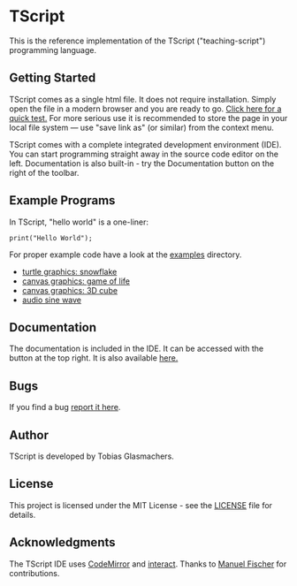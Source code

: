 # TScript
This is the reference implementation of the TScript ("teaching-script")
programming language.

## Getting Started
TScript comes as a single html file. It does not require installation.
Simply open the file in a modern browser and you are ready to go.
[Click here for a quick test.](https://tglas.github.io/tscript/distribution)
For more serious use it is recommended to store the page in your local
file system &mdash; use "save link as" (or similar) from the context
menu.

TScript comes with a complete integrated development environment (IDE).
You can start programming straight away in the source code editor on
the left. Documentation is also built-in - try the Documentation button
on the right of the toolbar.

## Example Programs
In TScript, "hello world" is a one-liner:
```
print("Hello World");
```
For proper example code have a look at the [examples](https://github.com/TGlas/tscript/tree/master/examples)
directory.
 - [turtle graphics: snowflake](https://raw.githubusercontent.com/TGlas/tscript/master/examples/snowflake.tscript)
 - [canvas graphics: game of life](https://raw.githubusercontent.com/TGlas/tscript/master/examples/gameoflife.tscript)
 - [canvas graphics: 3D cube](https://raw.githubusercontent.com/TGlas/tscript/master/examples/cube3D.tscript)
- [audio sine wave](https://raw.githubusercontent.com/TGlas/tscript/master/examples/audio.tscript)
## Documentation
The documentation is included in the IDE. It can be accessed with the
button at the top right. It is also available
[here.](https://tglas.github.io/tscript/distribution/index.html?doc)

## Bugs
If you find a bug [report it here](https://github.com/TGlas/tscript/issues).

## Author
TScript is developed by Tobias Glasmachers.

## License
This project is licensed under the MIT License - see the
[LICENSE](LICENSE) file for details.

## Acknowledgments
The TScript IDE uses [CodeMirror](https://codemirror.net/)
and [interact](https://interactjs.io/).
Thanks to [Manuel Fischer](https://github.com/manuel-fischer) for contributions.
